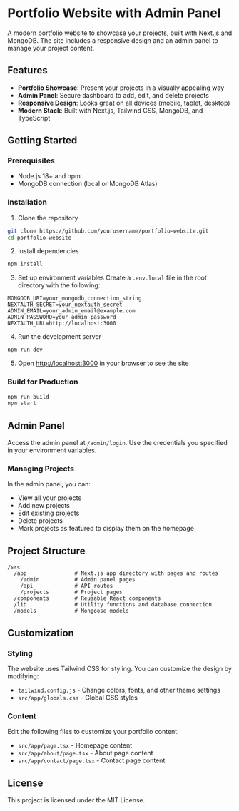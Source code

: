 # Portfolio Website with Admin Panel

A modern portfolio website to showcase your projects, built with Next.js and MongoDB. The site includes a responsive design and an admin panel to manage your project content.

## Features

- **Portfolio Showcase**: Present your projects in a visually appealing way
- **Admin Panel**: Secure dashboard to add, edit, and delete projects
- **Responsive Design**: Looks great on all devices (mobile, tablet, desktop)
- **Modern Stack**: Built with Next.js, Tailwind CSS, MongoDB, and TypeScript

## Getting Started

### Prerequisites

- Node.js 18+ and npm
- MongoDB connection (local or MongoDB Atlas)

### Installation

1. Clone the repository
```bash
git clone https://github.com/yourusername/portfolio-website.git
cd portfolio-website
```

2. Install dependencies
```bash
npm install
```

3. Set up environment variables
Create a `.env.local` file in the root directory with the following:
```
MONGODB_URI=your_mongodb_connection_string
NEXTAUTH_SECRET=your_nextauth_secret
ADMIN_EMAIL=your_admin_email@example.com
ADMIN_PASSWORD=your_admin_password
NEXTAUTH_URL=http://localhost:3000
```

4. Run the development server
```bash
npm run dev
```

5. Open [http://localhost:3000](http://localhost:3000) in your browser to see the site

### Build for Production

```bash
npm run build
npm start
```

## Admin Panel

Access the admin panel at `/admin/login`. Use the credentials you specified in your environment variables.

### Managing Projects

In the admin panel, you can:
- View all your projects
- Add new projects
- Edit existing projects
- Delete projects
- Mark projects as featured to display them on the homepage

## Project Structure

```
/src
  /app               # Next.js app directory with pages and routes
    /admin           # Admin panel pages
    /api             # API routes
    /projects        # Project pages
  /components        # Reusable React components
  /lib               # Utility functions and database connection
  /models            # Mongoose models
```

## Customization

### Styling

The website uses Tailwind CSS for styling. You can customize the design by modifying:
- `tailwind.config.js` - Change colors, fonts, and other theme settings
- `src/app/globals.css` - Global CSS styles

### Content

Edit the following files to customize your portfolio content:
- `src/app/page.tsx` - Homepage content
- `src/app/about/page.tsx` - About page content
- `src/app/contact/page.tsx` - Contact page content

## License

This project is licensed under the MIT License.
